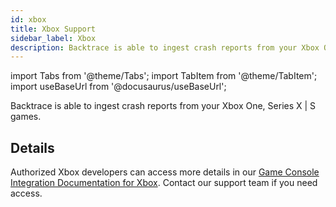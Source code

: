 ```yaml
---
id: xbox
title: Xbox Support
sidebar_label: Xbox
description: Backtrace is able to ingest crash reports from your Xbox One, Series X | S games.
---
```


import Tabs from '@theme/Tabs';
import TabItem from '@theme/TabItem';
import useBaseUrl from '@docusaurus/useBaseUrl';

Backtrace is able to ingest crash reports from your Xbox One, Series X | S games.

## Details

Authorized Xbox developers can access more details in our [Game Console Integration Documentation for Xbox](https://support.backtrace.io/hc/en-us/articles/360050846011). Contact our support team if you need access.

